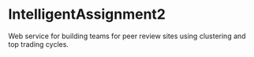 # IntelligentAssignment2
Web service for building teams for peer review sites using clustering and top trading cycles.
